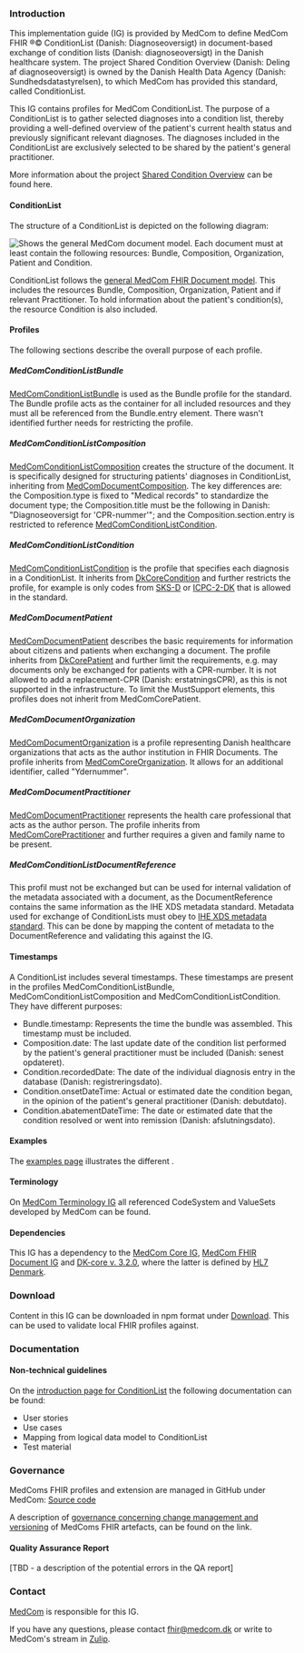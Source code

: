 ### Introduction

This implementation guide (IG) is provided by MedCom to define MedCom FHIR &reg;&copy; ConditionList (Danish: Diagnoseoversigt) in document-based exchange of condition lists (Danish: diagnoseoversigt) in the Danish healthcare system. The project Shared Condition Overview (Danish: Deling af diagnoseoversigt) is owned by the Danish Health Data Agency (Danish: Sundhedsdatastyrelsen), to which MedCom has provided this standard, called ConditionList.

This IG contains profiles for MedCom ConditionList. The purpose of a ConditionList is to gather selected diagnoses into a condition list, thereby providing a well-defined overview of the patient's current health status and previously significant relevant diagnoses. The diagnoses included in the ConditionList are exclusively selected to be shared by the patient's general practitioner.

More information about the project [Shared Condition Overview](https://medcomdk.github.io/dk-medcom-conditionlist/) can be found here.

#### ConditionList
The structure of a ConditionList is depicted on the following diagram:

<img alt="Shows the general MedCom document model. Each document must at least contain the following resources: Bundle, Composition, Organization, Patient and Condition." src="./DocumentModel.svg" style="float:none; display:block; margin-left:auto; margin-right:auto;" />

ConditionList follows the [general MedCom FHIR Document model](https://build.fhir.org/ig/medcomdk/dk-medcom-document/index.html#general-document-model). This includes the resources Bundle, Composition, Organization, Patient and if relevant Practitioner. To hold information about the patient's condition(s), the resource Condition is also included.

#### Profiles
The following sections describe the overall purpose of each profile.

##### MedComConditionListBundle
[MedComConditionListBundle](https://build.fhir.org/ig/medcomdk/dk-medcom-document/StructureDefinition-medcom-document-bundle.html) is used as the Bundle profile for the standard. The Bundle profile acts as the container for all included resources and they must all be referenced from the Bundle.entry element. There wasn't identified further needs for restricting the profile.

##### MedComConditionListComposition
[MedComConditionListComposition](./StructureDefinition-medcom-conditionlist-composition.html) creates the structure of the document. It is specifically designed for structuring patients' diagnoses in ConditionList, inheriting from [MedComDocumentComposition](https://build.fhir.org/ig/medcomdk/dk-medcom-document/StructureDefinition-medcom-document-composition.html). The key differences are: the Composition.type is fixed to "Medical records" to standardize the document type; the Composition.title must be the following in Danish: "Diagnoseoversigt for 'CPR-nummer'"; and the Composition.section.entry is restricted to reference [MedComConditionListCondition](./StructureDefinition-medcom-conditionlist-condition.html).

##### MedComConditionListCondition
[MedComConditionListCondition](./StructureDefinition-medcom-conditionlist-condition.html) is the profile that specifies each diagnosis in a ConditionList. It inherits from [DkCoreCondition](https://hl7.dk/fhir/core/StructureDefinition-dk-core-condition.html) and further restricts the profile, for example is only codes from [SKS-D](https://medinfo.dk/sks/brows.php?s_nod=6314) or [ICPC-2-DK](https://kiap.dk/kiap/praksis/services/koder/icpc/icpc2.php) that is allowed in the standard. 

##### MedComDocumentPatient
[MedComDocumentPatient](https://build.fhir.org/ig/medcomdk/dk-medcom-document/StructureDefinition-medcom-document-patient.html) describes the basic requirements for information about citizens and patients when exchanging a document. The profile inherits from [DkCorePatient](https://hl7.dk/fhir/core/StructureDefinition-dk-core-patient.html) and further limit the requirements, e.g. may documents only be exchanged for patients with a CPR-number. It is not allowed to add a replacement-CPR (Danish: erstatningsCPR), as this is not supported in the infrastructure. To limit the MustSupport elements, this profiles does not inherit from MedComCorePatient. 

##### MedComDocumentOrganization
[MedComDocumentOrganization](https://build.fhir.org/ig/medcomdk/dk-medcom-document/StructureDefinition-medcom-document-organization.html) is a profile representing Danish healthcare organizations that acts as the author institution in FHIR Documents. The profile inherits from [MedComCoreOrganization](https://medcomfhir.dk/ig/core/StructureDefinition-medcom-core-organization.html). It allows for an additional identifier, called "Ydernummer". 

##### MedComDocumentPractitioner
[MedComDocumentPractitioner](https://build.fhir.org/ig/medcomdk/dk-medcom-document/StructureDefinition-medcom-document-practitioner.html) represents the health care professional that acts as the author person. The profile inherits from [MedComCorePractitioner](https://medcomfhir.dk/ig/core/StructureDefinition-medcom-core-practitioner.html) and further requires a given and family name to be present. 


##### MedComConditionListDocumentReference
This profil must not be exchanged but can be used for internal validation of the metadata associated with a document, as the DocumentReference contains the same information as the IHE XDS metadata standard. Metadata used for exchange of ConditionLists must obey to [IHE XDS metadata standard](https://svn.medcom.dk/svn/releases/Standarder/IHE/DK_profil_metadata/). This can be done by mapping the content of metadata to the DocumentReference and validating this against the IG.


#### Timestamps
A ConditionList includes several timestamps. These timestamps are present in the profiles MedComConditionListBundle, MedComConditionListComposition and MedComConditionListCondition. They have different purposes:
* Bundle.timestamp: Represents the time the bundle was assembled. This timestamp must be included.
* Composition.date: The last update date of the condition list performed by the patient's general practitioner must be included (Danish: senest opdateret).
* Condition.recordedDate: The date of the individual diagnosis entry in the database (Danish: registreringsdato).
* Condition.onsetDateTime: Actual or estimated date the condition began, in the opinion of the patient's general practitioner (Danish: debutdato).
* Condition.abatementDateTime: The date or estimated date that the condition resolved or went into remission (Danish: afslutningsdato). 


#### Examples
The [examples page](examples.html) illustrates the different .

#### Terminology
On [MedCom Terminology IG](http://medcomfhir.dk/ig/terminology/) all referenced CodeSystem and ValueSets developed by MedCom can be found.

#### Dependencies
This IG has a dependency to the [MedCom Core IG](http://medcomfhir.dk/ig/core/), [MedCom FHIR Document IG](LINK) and [DK-core v. 3.2.0](https://hl7.dk/fhir/core/), where the latter is defined by [HL7 Denmark](https://hl7.dk/). 

### Download
Content in this IG can be downloaded in npm format under [Download](downloads.html). This can be used to validate local FHIR profiles against.

### Documentation

#### Non-technical guidelines
On the [introduction page for ConditionList](https://medcomdk.github.io/dk-medcom-conditionlist/) the following documentation can be found: 
* User stories
* Use cases
* Mapping from logical data model to ConditionList
* Test material

### Governance
MedComs FHIR profiles and extension are managed in GitHub under MedCom: [Source code](https://github.com/medcomdk/dk-medcom-conditionlist)

A description of [governance concerning change management and versioning](https://medcomdk.github.io/MedComLandingPage/#4-change-management-and-versioning) of MedComs FHIR artefacts, can be found on the link.

#### Quality Assurance Report
[TBD - a description of the potential errors in the QA report]

### Contact 
[MedCom](https://www.medcom.dk/) is responsible for this IG.

If you have any questions, please contact <fhir@medcom.dk> or write to MedCom's stream in [Zulip](https://chat.fhir.org/#narrow/stream/315677-denmark.2Fmedcom.2FFHIRimplementationErfaGroup).